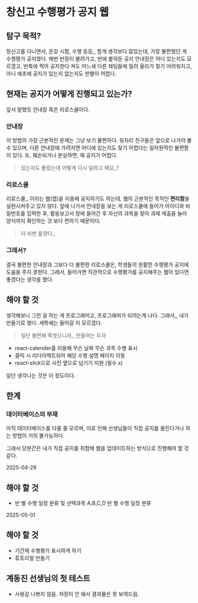 # 창신고 수행평가 공지 웹

## 탐구 목적?
창신고를 다니면서, 온갖 시험, 수행 등등,, 할게 생각보다 많았는데, 가장 불편했던 게 수행평가 공지였다. 매번 반장이 불려가고, 반에 붙혀둔 공지 안내장은 어디 있는지도 모르겠고, 반톡에 찍어 공지한다 쳐도 어느새 다른 채팅들에 밀려 올라가 찾기 어려워지고, 아니 애초에 공지가 있는지 없는지도 판별이 어렵다.

## 현재는 공지가 어떻게 진행되고 있는가?
앞서 말했듯 안내장 혹은 리로스쿨이다.

### 안내장
이 방법의 가장 근본적인 문제는 그냥 보기 불편하다. 뒷자리 친구들은 앞으로 나가야 볼 수 있으며, 다른 안내장에 가려지면 어디에 있는지도 찾기 어렵다는 일차원적인 불편함이 있다. 또, 훼손되거나 분실하면, 재 공지가 어렵다.
> 있는지도 몰랐는데 어떻게 다시 달라고 해요,,?

### 리로스쿨
리로스쿨,, 이라는 웹(앱)을 이용해 공지하기도 하는데, 웹의 근본적인 목적인 **편리함**을 실현시켜주고 있지 않다. 앞에 나가서 안내장을 보는 게 리로스쿨에 들어가 아이디와 비밀번호를 입력한 후, 활동보고서 창에 들어간 후 자신의 과목을 찾아 과제 제출을 눌러 양식까지 확인하는 것 보다 편하기 때문이다.
> 아 비번 틀렷다,,

### 그래서?

결국 불편한 안내장과 그보다 더 불편한 리로스쿨은, 학생들의 원활한 수행평가 공지에 도움을 주지 못한다. 그래서, 들어가면 직관적으로 수행평가를 공지해주는 웹이 있다면 좋겠다는 생각을 했다.

## 해야 할 것
생각해보니 그런 걸 하는 게 프로그래머고, 프로그래머가 되려는게 나다. 그래서,, 내가 만들기로 했다. 세특에는 들어갈 지 모르겠다.
>일단 불편해 죽겟으니까,, 만들어는 두자

- react-calender를 이용해 무슨 날짜 무슨 과목 수행 표시
- 클릭 시 리다이렉트되어 해당 수행 설명 페이지 이동
- react-slick으로 사진 옆으로 넘기기 지원 (필수 x)

일단 생각나는 것은 이 정도이다.

## 한계

### 데이터베이스의 부재
아직 데이터베이스를 다룰 줄 모르며, 이로 인해 선생님들이 직접 공지를 올린다거나 하는 방법이 거의 불가능하다.

그래서 당분간은 내가 직접 공지를 취합해 웹을 업데이트하는 방식으로 진행해야 할 것 같다.

2025-04-29

## 해야 할 것
- 반 별 수행 일정 분류 및 선택과목 A,B,C,D 반 별 수행 일정 분류

2025-05-01

## 해야 할 것
- 기간제 수행평가 표시하게 하기
- 튜토리얼 만들기

## 계동진 선생님의 첫 테스트
- 사용감 나쁘지 않음. 저장이 안 돼서 결과물은 못 보여드림.

